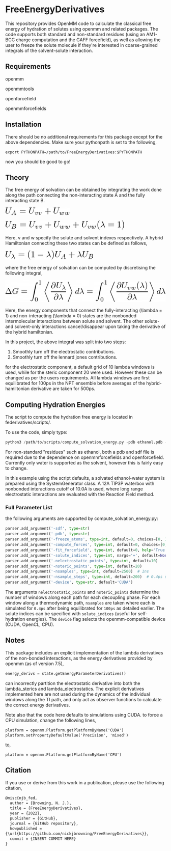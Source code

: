 # FreeEnergyDerivatives


This repository provides OpenMM code to calculate the classical free energy of hydration of solutes using openmm and related packages. The code supports both standard and non-standard residues (using an AM1-BCC charge computation and the GAFF forcefield), as well as allowing the user to freeze the solute molecule if they're interested in coarse-grained integrals of the solvent-solute interaction.


## Requirements

openmm

openmmtools

openforcefield

openmmforcefields

## Installation ##

There should be no additional requirements for this package except for the above dependencies. Make sure your pythonpath is set to the following,

```
export PYTHONPATH=/path/to/FreeEnergyDerivatives:$PYTHONPATH
```

now you should be good to go!


## Theory

The free energy of solvation can be obtained by integrating the work done along the path connecting the non-interacting state A and the fully interacting state B.

![](images/UA.png)

![](images/UB.png)

Here, v and w specify the solute and solvent indexes respectively. A hybrid Hamiltonian connecting these two states can be defined as follows,

![](images/Ul.png)

where the free energy of solvation can be computed by discretising the following integral,

![](images/therm_int.png)

Here, the energy components that connect the fully-interacting (\lambda = 1) and non-interacting (\lambda = 0) states are the nonbonded intermolecular interactions between solute and solvent. The other solute- and solvent-only interactions cancel/disappear upon taking the derivative of the hybrid hamiltonian.

In this project, the above integral was split into two steps:

1. Smoothly turn off the electrostatic contributions.
2. Smoothly turn off the lennard jones contributions.

for the electrostatic component, a default grid of 10 lambda windows is used, while for the steric component 20 were used. However these can be changed as per the users requirements. All lambda windows are first equilibrated for 100ps in the NPT ensemble before averages of the hybrid-hamiltonian derivative are taken for 500ps.


## Computing Hydration Energies

The script to compute the hydration free energy is located in federivatives/scripts/.

To use the code, simply type:

```python
python3 /path/to/scripts/compute_solvation_energy.py -pdb ethanol.pdb -sdf ethanol.sdf -fit_forcefield 1
```
For non-standard "residues" such as ethanol, both a pdb and sdf file is required due to the dependence on openmmforcefields and openforcefield. Currently only water is supported as the solvent, however this is fairly easy to change. 

In this example using the script defaults, a solvated ethanol-water system is prepared using the SystemGenerator class. A 12A TIP3P waterbox with nonbonded interactions cutoff of 10.0A is used, where long range electrostatic interactions are evaluated with the Reaction Field method.


### Full Parameter List

the following arguments are supported by compute_solvation_energy.py:

```python
parser.add_argument('-sdf', type=str)
parser.add_argument('-pdb', type=str)
parser.add_argument('-freeze_atoms', type=int, default=0, choices=[0, 1])
parser.add_argument('-compute_forces', type=int, default=0, choices=[0, 1])
parser.add_argument('-fit_forcefield', type=int, default=0, help='True if non-standard residue simulated', choices=[0, 1])
parser.add_argument('-solute_indices', type=int, nargs='+', default=None)
parser.add_argument('-nelectrostatic_points', type=int, default=10)
parser.add_argument('-nsteric_points', type=int, default=20)
parser.add_argument('-nsamples', type=int, default=2500)  # 1ns 
parser.add_argument('-nsample_steps', type=int, default=200)  # 0.4ps using 2fs timestep
parser.add_argument('-device', type=str, default='CUDA')
```

The arguments `nelectrostatic_points` and `nsteric_points` determine the number of windows along each path for each decoupling phase. For each window along a thermodynamic path, `nsamples` are taken where each is simulated for `0.4ps` after being equilibrated for `100ps` as detailed earlier. The solute indices can be specified with `solute_indices` (useful for self-hydration energies). The `device` flag selects the openmm-compatible device (CUDA, OpenCL, CPU).


## Notes ##

This package includes an explicit implementation of the lambda derivatives of the non-bonded interactions, as the energy derivatives provided by openmm (as of version 7.5),

```python
energy_derivs = state.getEnergyParameterDerivatives()
```

can incorrectly partition the electrostatic derivative into both the lambda_sterics and lambda_electrostatics. The explicit derivatives implemented here are not used during the dynamics of the individual windows along the TI path, and only act as observer functions to calculate the correct energy derivatives.

Note also that the code here defaults to simulations using CUDA. to force a CPU simulation, change the following lines,

```
platform = openmm.Platform.getPlatformByName('CUDA')
platform.setPropertyDefaultValue('Precision', 'mixed')
```

to,

```
platform = openmm.Platform.getPlatformByName('CPU')
```

## Citation ##

If you use or derive from this work in a publication, please use the following citation,
```
@misc{njb_fed,
  author = {Browning, N. J.},
  title = {FreeEnergyDerivatives},
  year = {2022},
  publisher = {GitHub},
  journal = {GitHub repository},
  howpublished = {\url{https://github.com/nickjbrowning/FreeEnergyDerivatives}},
  commit = {INSERT COMMIT HERE}
}
```
